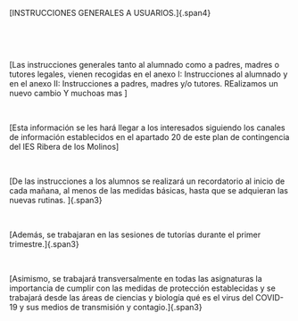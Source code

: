 [INSTRUCCIONES GENERALES A USUARIOS.]{.span4}

 

 

[Las instrucciones generales tanto al alumnado como a padres, madres o
tutores legales, vienen recogidas en el anexo I: Instrucciones al
alumnado y en el anexo II: Instrucciones a padres, madres y/o
tutores.
REalizamos un nuevo cambio
Y muchoas mas ]

 

[Esta información se les hará llegar a los interesados siguiendo los
canales de información establecidos en el apartado 20 de este plan de
contingencia del IES Ribera de los Molinos]

 

[De las instrucciones a los alumnos se realizará un recordatorio al
inicio de cada mañana, al menos de las medidas básicas, hasta que se
adquieran las nuevas rutinas. ]{.span3}

 

[Además, se trabajaran en las sesiones de tutorías durante el primer
trimestre.]{.span3}

 

[Asimismo, se trabajará transversalmente en todas las asignaturas la
importancia de cumplir con las medidas de protección establecidas y se
trabajará desde las áreas de ciencias y biología qué es el virus del
COVID-19 y sus medios de transmisión y contagio.]{.span3}

 
